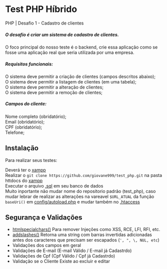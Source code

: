 # Test PHP Híbrido

PHP | Desafio 1 - Cadastro de clientes
##### O desafio é criar um sistema de cadastro de clientes.

O foco principal do nosso teste é o backend, crie essa aplicação como se fosse uma aplicação real que seria utilizada por uma empresa.

##### Requisitos funcionais:
O sistema deve permitir a criação de clientes (campos descritos abaixo); <br>
O sistema deve permitir a listagem de clientes (em uma tabela);<br>
O sistema deve permitir a alteração de clientes;<br>
O sistema deve permitir a remoção de clientes;<br>
 
##### Campos do cliente:
Nome completo (obridatório);<br>
Email (obridatório);<br>
CPF (obridatório);<br>
Telefone;<br>


## Instalação 

Para realizar seus testes:

Deverá ter o [xampp](https://www.apachefriends.org/download.html) <br>
Realizar o `git clone https://github.com/giovane999/test_php.git` na pasta httdocs do [xampp](https://www.apachefriends.org/download.html) <br> 
Executar o arquivo [.sql](https://raw.githubusercontent.com/giovane999/test_php/master/tb_clientes.sql) em seu banco de dados <br>
Muito inportante não mudar nome do repositorio padrão (test_php), caso mudar lebrar de realizar as alterações na vareavel `$URL_ATUAL` da função `baseUri()` em [config/autoload.php](https://github.com/giovane999/test_php/blob/master/config/autoload.php) e mudar também no [.htaccess](https://github.com/giovane999/test_php/blob/master/.htaccess)



## Segurança e Validações

* [htmlspecialchars()](https://www.php.net/manual/pt_BR/function.htmlspecialchars.php) Para remover Injeções como XSS, RCE, LFI, RFI, etc. 
* [addslashes()](https://www.php.net/manual/en/function.addslashes.php) Retorna uma string com barras invertidas adicionadas antes dos caracteres que precisam ser escapados (`', ", \, NUL, etc`) 
* Validações dos campos em geral 
* Validações de E-mail (E-mail Válido / E-mail já Cadastrdo)
* Validações de Cpf (Cpf Válido / Cpf já Cadastrdo) 
* Validação se o Cliente Existe ao excluir e editar 



